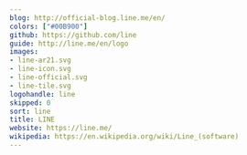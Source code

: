 ```yaml
---
blog: http://official-blog.line.me/en/
colors: ["#00B900"]
github: https://github.com/line
guide: http://line.me/en/logo
images:
- line-ar21.svg
- line-icon.svg
- line-official.svg
- line-tile.svg
logohandle: line
skipped: 0
sort: line
title: LINE
website: https://line.me/
wikipedia: https://en.wikipedia.org/wiki/Line_(software)
---
```

